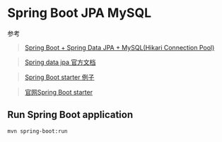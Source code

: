 # Spring Boot JPA MySQL
参考
> [Spring Boot + Spring Data JPA + MySQL(Hikari Connection Pool)](https://leodev.ru/blog/spring-boot/spring-boot-spring-data-jpa-mysql/#.Ykz1iDFBxPY)

> [Spring data jpa 官方文档](https://docs.spring.io/spring-data/jpa/docs/current/reference/html/)

> [Spring Boot starter 例子](https://www.jianshu.com/p/bbf439c8a203)

> [官网Spring Boot starter](https://docs.spring.io/spring-boot/docs/2.5.0/reference/htmlsingle/#using.build-systems.starters)
## Run Spring Boot application
```
mvn spring-boot:run
```

